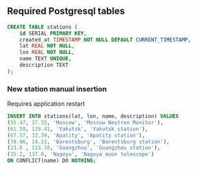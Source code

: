 ## Required Postgresql tables

```sql
CREATE TABLE stations (
	id SERIAL PRIMARY KEY,
	created_at TIMESTAMP NOT NULL DEFAULT CURRENT_TIMESTAMP,
	lat REAL NOT NULL,
	lon REAL NOT NULL,
	name TEXT UNIQUE,
	description TEXT
);
```

### New station manual insertion
Requires application restart
```sql
INSERT INTO stations(lat, lon, name, description) VALUES
(55.47, 37.32, 'Moscow', 'Moscow Neutron Monitor'),
(61.59, 129.41, 'Yakutsk', 'Yakutsk station'),
(67.57, 33.39, 'Apatity', 'Apatity station'),
(78.06, 14.22, 'Barentsburg', 'Barentsburg station'),
(23.6 , 113.18, 'Guangzhou', 'Guangzhou station'),
(35.2, 137.0, 'Nagoya', 'Nagoya muon telescope')
ON CONFLICT(name) DO NOTHING;
```
